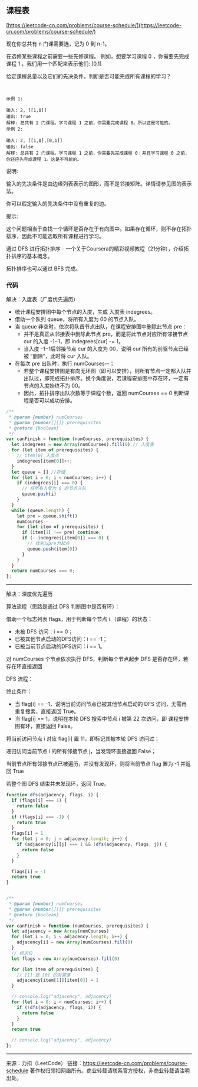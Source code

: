 ## 课程表

[https://leetcode-cn.com/problems/course-schedule/](https://leetcode-cn.com/problems/course-schedule/)



现在你总共有 n 门课需要选，记为 0 到 n-1。

在选修某些课程之前需要一些先修课程。 例如，想要学习课程 0 ，你需要先完成课程 1 ，我们用一个匹配来表示他们: [0,1]

给定课程总量以及它们的先决条件，判断是否可能完成所有课程的学习？

```


示例 1:

输入: 2, [[1,0]] 
输出: true
解释: 总共有 2 门课程。学习课程 1 之前，你需要完成课程 0。所以这是可能的。
示例 2:

输入: 2, [[1,0],[0,1]]
输出: false
解释: 总共有 2 门课程。学习课程 1 之前，你需要先完成​课程 0；并且学习课程 0 之前，你还应先完成课程 1。这是不可能的。
```


说明:

输入的先决条件是由边缘列表表示的图形，而不是邻接矩阵。详情请参见图的表示法。

你可以假定输入的先决条件中没有重复的边。



提示:

这个问题相当于查找一个循环是否存在于有向图中。如果存在循环，则不存在拓扑排序，因此不可能选取所有课程进行学习。

通过 DFS 进行拓扑排序 - 一个关于Coursera的精彩视频教程（21分钟），介绍拓扑排序的基本概念。

拓扑排序也可以通过 BFS 完成。




### 代码



解决：入度表（广度优先遍历）


* 统计课程安排图中每个节点的入度，生成 入度表 indegrees。
* 借助一个队列 queue，将所有入度为 00 的节点入队。
* 当 queue 非空时，依次将队首节点出队，在课程安排图中删除此节点 pre：
  * 并不是真正从邻接表中删除此节点 pre，而是将此节点对应所有邻接节点 cur 的入度 -1−1，即 indegrees[cur] -= 1。
  * 当入度 -1−1后邻接节点 cur 的入度为 00，说明 cur 所有的前驱节点已经被 “删除”，此时将 cur 入队。
* 在每次 pre 出队时，执行 numCourses--；
  * 若整个课程安排图是有向无环图（即可以安排），则所有节点一定都入队并出队过，即完成拓扑排序。换个角度说，若课程安排图中存在环，一定有节点的入度始终不为 00。
  * 因此，拓扑排序出队次数等于课程个数，返回 numCourses == 0 判断课程是否可以成功安排。




```javascript
/**
 * @param {number} numCourses
 * @param {number[][]} prerequisites
 * @return {boolean}
 */
var canFinish = function (numCourses, prerequisites) {
  let indegrees = new Array(numCourses).fill(0) // 入度表
  for (let item of prerequisites) {
    // item[0] 入度点
    indegrees[item[0]]++;
  }
  let queue = [] //存储
  for (let i = 0; i < numCourses; i++) {
    if (indegrees[i] === 0) {
      // 将所有入度为 0 的节点入队
      queue.push(i)
    }
  }
  while (queue.length) {
    let pre = queue.shift()
    numCourses--
    for (let item of prerequisites) {
      if (item[1] !== pre) continue;
      if (--indegrees[item[0]] === 0) {
        // 找到以pre为起点
        queue.push(item[0])
      }
    }
  }
  return numCourses === 0;
};
```


----


解决：深度优先遍历

算法流程（思路是通过 DFS 判断图中是否有环）：




借助一个标志列表 flags，用于判断每个节点 i （课程）的状态：
* 未被 DFS 访问：i == 0；
* 已被其他节点启动的DFS访问：i == -1；
* 已被当前节点启动的DFS访问：i == 1。

对 numCourses 个节点依次执行 DFS，判断每个节点起步 DFS 是否存在环，若存在环直接返回 


DFS 流程：



终止条件：

* 当 flag[i] == -1，说明当前访问节点已被其他节点启动的 DFS 访问，无需再重复搜索，直接返回 True。
* 当 flag[i] == 1，说明在本轮 DFS 搜索中节点 i 被第 22 次访问，即 课程安排图有环，直接返回 False。


将当前访问节点 i 对应 flag[i] 置 11，即标记其被本轮 DFS 访问过；

递归访问当前节点 i 的所有邻接节点 j，当发现环直接返回 False；

当前节点所有邻接节点已被遍历，并没有发现环，则将当前节点 flag 置为 -1 并返回 True


若整个图 DFS 结束并未发现环，返回 True。


```javascript
function dfs(adjacency, flags, i) {
  if (flags[i] === 1) {
    return false
  }
  if (flags[i] === -1) {
    return true
  }
  flags[i] = 1
  for (let j = 0; j < adjacency.length; j++) {
    if (adjacency[i][j] === 1 && !dfs(adjacency, flags, j)) {
      return false
    }
  }

  flags[i] = -1
  return true
}


/**
 * @param {number} numCourses
 * @param {number[][]} prerequisites
 * @return {boolean}
 */
var canFinish = function (numCourses, prerequisites) {
  let adjacency = new Array(numCourses)
  for (let i = 0; i < adjacency.length; i++) {
    adjacency[i] = new Array(numCourses).fill(0)
  }
  // 标志位
  let flags = new Array(numCourses).fill(0)

  for (let item of prerequisites) {
    // [1] 是 [0] 的前置课
    adjacency[item[1]][item[0]] = 1
  }

  // console.log("adjacency", adjacency)
  for (let i = 0; i < numCourses; i++) {
    if (!dfs(adjacency, flags, i)) {
      return false
    }
  }
  return true

  // console.log("adjacency", adjacency)
};

```



------

来源：力扣（LeetCode）
链接：https://leetcode-cn.com/problems/course-schedule
著作权归领扣网络所有。商业转载请联系官方授权，非商业转载请注明出处。
